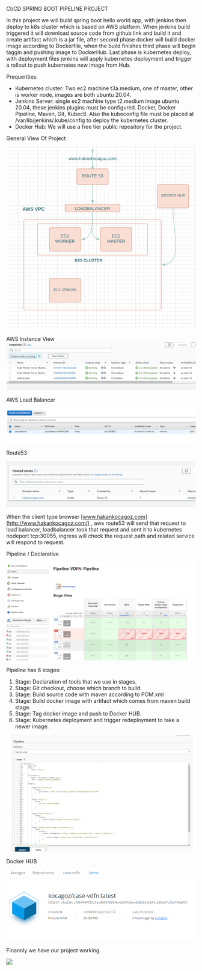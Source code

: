 CI/CD SPRING BOOT PIPELINE PROJECT

In this project we will build spring boot hello world app, with jenkins then deploy to k8s cluster which is based on AWS platform. When jenkins build triggered it will download source code from github link and build it and create artifact which is a jar file, after second phase docker will build docker image according to Dockerfile, when the build finishes third phase will begin taggin and pushing image to DockerHub. Last phase is kubernetes deploy, with deployment files jenkins will apply kubernetes deployment and trigger a rollout to push kubernetes new image from Hub.

Prequerities:

- Kubernetes cluster: Two ec2 machine t3a.medium, one of master, other is worker node, images are both ubuntu 20.04.
- Jenkins Server: single ec2 machine type t2.medium image ubuntu 20.04, these jenkins plugins must be configured. Docker, Docker Pipeline, Maven, Git, Kubectl. Also the kubeconfig file must be placed at /var/lib/jenkins/.kube/config to deploy the kubernetes cluster.
- Docker Hub: We will use a free tier public repository for the project.

General View Of Project

![](/imgs/AWS.PNG)

AWS Instance View ![](/imgs/ec2_list.PNG)

AWS Load Balancer

![](/imgs/alb.PNG)


Route53

![](/imgs/route53.PNG)

When the client type browser [www.hakankocagoz.com](http://www.hakankocagoz.com/) , aws route53 will send that request to load balancer, loadbalancer took that request and sent it to kubernetes nodeport tcp:30055, ingress will check the request path and related service will respond to request.

Pipeline / Declarative

![](/imgs/jenkins.PNG)

Pipeline has 6 stages:

1. Stage: Declaration of tools that we use in stages.
2. Stage: Git checkout, choose which branch to build.
3. Stage: Build source code with maven according to POM.xml
4. Stage: Build docker image with artifact which comes from maven build stage.
5. Stage: Tag docker image and push to Docker HUB.
6. Stage: Kubernetes deployment and trigger redeployment to take a newer image.

![](/imgs/pipeline.PNG)

Docker HUB

![](/imgs/hub.PNG)

Finannly we have our project working.

![](/imgs/chrome.PNG.PNG)